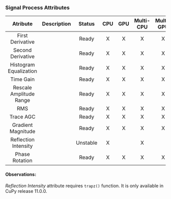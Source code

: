### Signal Process Attributes

|       **Atribute**         | **Description** | **Status** | **CPU** | **GPU** | **Multi-CPU** | **Multi-GPU** |
|:--------------------------:|:---------------:|:----------:|:-------:|:-------:|:-------------:|:-------------:|
|     First Derivative       |                 |    Ready   |    X    |    X    |       X       |       X       |
|    Second Derivative       |                 |    Ready   |    X    |    X    |       X       |       X       |
|   Histogram Equalization   |                 |    Ready   |    X    |    X    |       X       |       X       |
|        Time Gain           |                 |    Ready   |    X    |    X    |       X       |       X       |
|   Rescale Amplitude Range  |                 |    Ready   |    X    |    X    |       X       |       X       |
|           RMS              |                 |    Ready   |    X    |    X    |       X       |       X       |
|        Trace AGC           |                 |    Ready   |    X    |    X    |       X       |       X       |
|    Gradient Magnitude      |                 |    Ready   |    X    |    X    |       X       |       X       |
|   Reflection Intensity     |                 |  Unstable  |    X    |         |       X       |               |
|     Phase Rotation         |                 |    Ready   |    X    |    X    |       X       |       X       |


#### Observations:

*Reflection Intensity* attribute requires `trapz()` function. It is only available in CuPy release 11.0.0.
